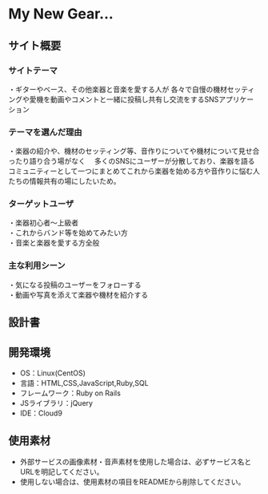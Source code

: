 #  My New Gear...
## サイト概要
### サイトテーマ
・ギターやベース、その他楽器と音楽を愛する人が
 各々で自慢の機材セッティングや愛機を動画やコメントと一緒に投稿し共有し交流をするSNSアプリケーション

### テーマを選んだ理由
・楽器の紹介や、機材のセッティング等、音作りについてや機材について見せ合ったり語り合う場がなく
　多くのSNSにユーザーが分散しており、楽器を語るコミュニティーとして一つにまとめてこれから楽器を始める方や音作りに悩む人たちの情報共有の場にしたいため。

### ターゲットユーザ
・楽器初心者～上級者</br>
・これからバンド等を始めてみたい方</br>
・音楽と楽器を愛する方全般

### 主な利用シーン
・気になる投稿のユーザーをフォローする</br>
・動画や写真を添えて楽器や機材を紹介する

## 設計書

## 開発環境
- OS：Linux(CentOS)
- 言語：HTML,CSS,JavaScript,Ruby,SQL
- フレームワーク：Ruby on Rails
- JSライブラリ：jQuery
- IDE：Cloud9

## 使用素材
- 外部サービスの画像素材・音声素材を使用した場合は、必ずサービス名とURLを明記してください。
- 使用しない場合は、使用素材の項目をREADMEから削除してください。
